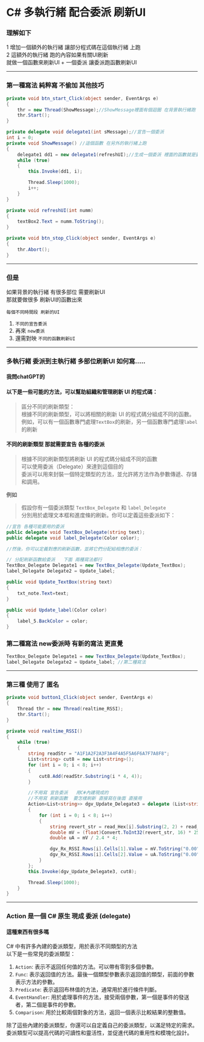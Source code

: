 
# C#   多執行緒 配合委派 刷新UI
### 理解如下    
1 增加一個額外的執行緒   讓部分程式碼在這個執行緒 上跑  
2 這額外的執行緒   跑的內容如果有關UI刷新  
就做一個函數來刷新UI   +  一個委派    讓委派跑函數刷新UI 

---
### 第一種寫法  純粹寫 不偷加 其他技巧
```csharp
private void btn_start_Click(object sender, EventArgs e)
{
    thr = new Thread(ShowMessage);//ShowMessage裡面有個迴圈 在背景執行緒跑
    thr.Start();
}

private delegate void delegate1(int sMessage);//宣告一個委派
int i = 0;
private void ShowMessage() //這個函數 在另外的執行緒上跑
{
    delegate1 dd1 = new delegate1(refreshUI);//生成一個委派 裡面的函數就是要刷新UI控件的
    while (true)
    {
        this.Invoke(dd1, i);

        Thread.Sleep(1000);
        i++;
    }
}

private void refreshUI(int numm)
{
    textBox2.Text = numm.ToString();
}

private void btn_stop_Click(object sender, EventArgs e)
{
    thr.Abort();
}
```
---
### 但是   
如果背景的執行緒  有很多部位  需要刷新UI  
那就要做很多   刷新UI的函數出來

`每個不同時間段 刷新的UI`  
1. `不同的宣告委派` 
2. 再來 `new委派`  
3. 還需對映 `不同的函數刷新UI`

---  
### 多執行緒 委派到主執行緒 多部位刷新UI  如何寫.....
#### 我問chatGPT的
#### 以下是一些可能的方法，可以幫助組織和管理刷新 UI 的程式碼：

>區分不同的刷新類型：  
>根據不同的刷新類型，可以將相關的刷新 UI 的程式碼分組成不同的函數。  
>例如，可以有一個函數專門處理`TextBox`的刷新，另一個函數專門處理`label`的刷新

#### 不同的刷新類型  那就需要宣告  各種的委派

>根據不同的刷新類型將刷新 UI 的程式碼分組成不同的函數  
>可以使用委派（Delegate）來達到這個目的  
>委派可以用來封裝一個特定類型的方法，並允許將方法作為參數傳遞、存儲和調用。


例如  
>假設你有一個委派類型 `TextBox_Delegate` 和 `label_Delegate`  
>分別用於處理文本框和進度條的刷新。你可以定義這些委派如下：

```csharp
//宣告 各種可能要用的委派   
public delegate void TextBox_Delegate(string text);
public delegate void label_Delegate(Color color);

//然後，你可以定義對應的刷新函數，並將它們分配給相應的委派：

// 分配刷新函數給委派   下面 兩種寫法都行
TextBox_Delegate Delegate1 = new TextBox_Delegate(Update_TextBox);
label_Delegate Delegate2 = Update_label;

public void Update_TextBox(string text)
{
    txt_note.Text=text;
}

public void Update_label(Color color)
{
    label_5.BackColor = color;
}
```
### 第二種寫法  new委派時 有新的寫法 更直覺
```csharp
TextBox_Delegate Delegate1 = new TextBox_Delegate(Update_TextBox);
label_Delegate Delegate2 = Update_label; //第二種寫法
```

---
### 第三種  使用了 匿名  

```csharp
private void button1_Click(object sender, EventArgs e)
{
    Thread thr = new Thread(realtime_RSSI);
    thr.Start();
}

private void realtime_RSSI()
{
    while (true)
    {
        string readStr = "A1F1A2F2A3F3A4F4A5F5A6F6A7F7A8F8";
        List<string> cut8 = new List<string>();
        for (int i = 0; i < 8; i++)
        {
            cut8.Add(readStr.Substring(i * 4, 4));
        }

        //不用寫 宣告委派   用C#內建現成的
        //不用寫 刷新函數  要怎樣刷新 直接寫在後面 直接用
        Action<List<string>> dgv_Update_Delegate3 = delegate (List<string> read_Hex)
        {
            for (int i = 0; i < 8; i++)
            {
                string revert_str = read_Hex[i].Substring(2, 2) + read_Hex[i].Substring(0, 2);
                double mV = (float)Convert.ToInt32(revert_str, 16) * 2500 / 4096;
                double uA = mV / 2.4 * 4;

                dgv_Rx_RSSI.Rows[i].Cells[1].Value = mV.ToString("0.00");
                dgv_Rx_RSSI.Rows[i].Cells[2].Value = uA.ToString("0.00");
            }
        };
        this.Invoke(dgv_Update_Delegate3, cut8);

        Thread.Sleep(1000);
    }
}
```
---
### Action<int> 是一個 C# 原生 現成 委派 (delegate) 
#### 這種東西有很多嗎
C# 中有許多內建的委派類型，用於表示不同類型的方法  
以下是一些常見的委派類型：

1. `Action`: 表示不返回任何值的方法。可以帶有零到多個參數。
2. `Func`: 表示返回值的方法。最後一個類型參數表示返回值的類型，前面的參數表示方法的參數。
3. `Predicate`: 表示返回布林值的方法，通常用於進行條件判斷。
4. `EventHandler`: 用於處理事件的方法，接受兩個參數，第一個是事件的發送者，第二個是事件的參數。
5. `Comparison`: 用於比較兩個對象的方法，返回一個表示比較結果的整數值。

除了這些內建的委派類型，你還可以自定義自己的委派類型，以滿足特定的需求。委派類型可以提高代碼的可讀性和靈活性，並促進代碼的重用性和模塊化設計。
